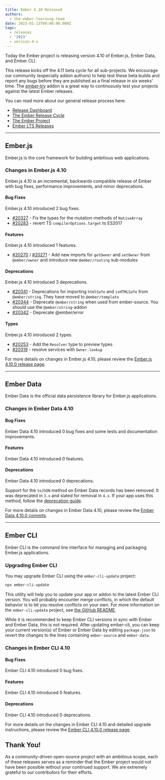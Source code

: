 ```yaml
---
title: Ember 4.10 Released
authors:
  - the-ember-learning-team
date: 2023-01-13T00:00:00.000Z
tags:
  - releases
  - '2023'
  - version-4-x
---
```


Today the Ember project is releasing version 4.10 of Ember.js, Ember Data, and Ember CLI.

This release kicks off the 4.11 beta cycle for all sub-projects. We encourage our community (especially addon authors) to help test these beta builds and report any bugs before they are published as a final release in six weeks' time. The [ember-try](https://github.com/ember-cli/ember-try) addon is a great way to continuously test your projects against the latest Ember releases.

You can read more about our general release process here:

- [Release Dashboard](http://emberjs.com/releases/)
- [The Ember Release Cycle](https://blog.emberjs.com/new-ember-release-process/)
- [The Ember Project](https://blog.emberjs.com/ember-project-at-2-0/)
- [Ember LTS Releases](https://blog.emberjs.com/announcing-embers-first-lts/)

---

## Ember.js

Ember.js is the core framework for building ambitious web applications.

### Changes in Ember.js 4.10

Ember.js 4.10 is an incremental, backwards compatible release of Ember with bug fixes, performance improvements, and minor deprecations.

#### Bug Fixes

Ember.js 4.10 introduced 2 bug fixes.

- [#20327](https://github.com/emberjs/ember.js/pull/20327) - Fix the types for the mutation-methods of `NativeArray`
- [#20283](https://github.com/emberjs/ember.js/pull/20283) - revert TS `compilerOptions.target` to ES2017

#### Features

Ember.js 4.10 introduced 1 features.

- [#20270](https://github.com/emberjs/ember.js/pull/20270) / [#20271](https://github.com/emberjs/ember.js/pull/20271) - Add new imports for `getOwner` and `setOwner` from `@ember/owner` and introduce new `@ember/routing` sub-modules

#### Deprecations

Ember.js 4.10 introduced 3 deprecations.

- [#20341](https://github.com/emberjs/ember.js/pull/20341) - Deprecations for importing `htmlSafe` and `isHTMLSafe` from `@ember/string`. They have moved to `@ember/template`
- [#20344](https://github.com/emberjs/ember.js/pull/20344) - Deprecate `@ember/string` when used from ember-source. You should use the `@ember/string`-addon
- [#20342](https://github.com/emberjs/ember.js/pull/20342) - Deprecate @ember/error

#### Types

Ember.js 4.10 introduced 2 types.

- [#20253](https://github.com/emberjs/ember.js/pull/20253) - Add the `Resolver` type to preview types
- [#20319](https://github.com/emberjs/ember.js/pull/20319) - resolve services with `Owner.lookup`

<!-- Block end -->

For more details on changes in Ember.js 4.10, please review the [Ember.js 4.10.0 release page](https://github.com/emberjs/ember.js/releases/tag/v4.10.0).

---

## Ember Data

Ember Data is the official data persistence library for Ember.js applications.

### Changes in Ember Data 4.10

#### Bug Fixes

Ember Data 4.10 introduced 0 bug fixes and some tests and documentation improvements.

#### Features

Ember Data 4.10 introduced 0 features.

#### Deprecations

Ember Data 4.10 introduced 0 deprecations.

Support for the `toJSON` method on Ember Data records has been removed. It was deprecated in `3.x` and slated for removal in `4.x`.
If your app uses this method, follow the [deprecation guide](https://deprecations.emberjs.com/ember-data/v3.x/#toc_record-toJSON).

For more details on changes in Ember Data 4.10, please review the
[Ember Data 4.10.0 commits](https://github.com/emberjs/data/compare/v4.1.0...v4.10.0).

---

## Ember CLI

Ember CLI is the command line interface for managing and packaging Ember.js applications.

### Upgrading Ember CLI

You may upgrade Ember CLI using the `ember-cli-update` project:

```bash
npx ember-cli-update
```

This utility will help you to update your app or addon to the latest Ember CLI version. You will probably encounter merge conflicts, in which the default behavior is to let you resolve conflicts on your own. For more information on the `ember-cli-update` project, see [the GitHub README](https://github.com/ember-cli/ember-cli-update).

While it is recommended to keep Ember CLI versions in sync with Ember and Ember Data, this is not required. After updating ember-cli, you can keep your current version(s) of Ember or Ember Data by editing `package.json` to revert the changes to the lines containing `ember-source` and `ember-data`.

### Changes in Ember CLI 4.10

#### Bug Fixes

Ember CLI 4.10 introduced 0 bug fixes.

#### Features

Ember CLI 4.10 introduced 0 features.

#### Deprecations

Ember CLI 4.10 introduced 0 deprecations.

For more details on the changes in Ember CLI 4.10 and detailed upgrade
instructions, please review the [Ember CLI 4.10.0 release page](https://github.com/ember-cli/ember-cli/releases/tag/v4.10.0).

## Thank You!

As a community-driven open-source project with an ambitious scope, each of these releases serves as a reminder that the Ember project would not have been possible without your continued support. We are extremely grateful to our contributors for their efforts.
